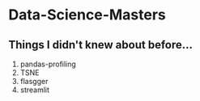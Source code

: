 # Data-Science-Masters

## Things I didn't knew about before...

1. pandas-profiling
2. TSNE
3. flasgger
4. streamlit
